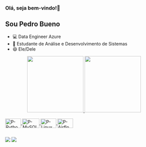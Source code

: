 ### Olá, seja bem-vindo!👋
## Sou Pedro Bueno

- 💻 Data Engineer Azure
- 📕 Estudante de Análise e Desenvolvimento de Sistemas
- 😄 Ele/Dele

<div align="center">
  <a href="https://github.com/Pbuenoc">
  <img height="180em" src="https://github-readme-stats.vercel.app/api?username=Pbuenoc&show_icons=true&theme=dracula&include_all_commits=true&count_private=true"/>
  <img height="180em" src="https://github-readme-stats.vercel.app/api/top-langs/?username=Pbuenoc&layout=compact&langs_count=7&theme=dracula"/>
</div>
<div style="display: inline_block"><br>
  <img align="center" alt="P-Python" height="30" width="50" src="![Python](https://img.shields.io/badge/python-3670A0?style=for-the-badge&logo=python&logoColor=ffdd54)">
  <img align="center" alt="P-MySQL" height="30" width="55" src="![MySQL](https://img.shields.io/badge/mysql-%2300f.svg?style=for-the-badge&logo=mysql&logoColor=white)>
  <img align="center" alt="P-Azure" height="30" width="50" src="![Azure](https://img.shields.io/badge/azure-%230072C6.svg?style=for-the-badge&logo=microsoftazure&logoColor=white)">
  <img align="center" alt="P-Linux" height="30" width="50" src="![Linux](https://img.shields.io/badge/Linux-FCC624?style=for-the-badge&logo=linux&logoColor=black)">
  <img align="center" alt="P-Airflow" height="30" width="50" src="![Apache Airflow](https://img.shields.io/badge/Apache%20Airflow-017CEE?style=for-the-badge&logo=Apache%20Airflow&logoColor=white)">
  
</div>
  
 ##
<div> 
  <a href="https://instagram.com/buenotts" target="_blank"><img src="https://img.shields.io/badge/-Instagram-%23E4405F?style=for-the-badge&logo=instagram&logoColor=white" target="_blank"></a>
  <a href="https://www.linkedin.com/in/pedro-bueno-770684212/" target="_blank"><img src="https://img.shields.io/badge/-LinkedIn-%230077B5?style=for-the-badge&logo=linkedin&logoColor=white" target="_blank"></a> 
 
</div>
